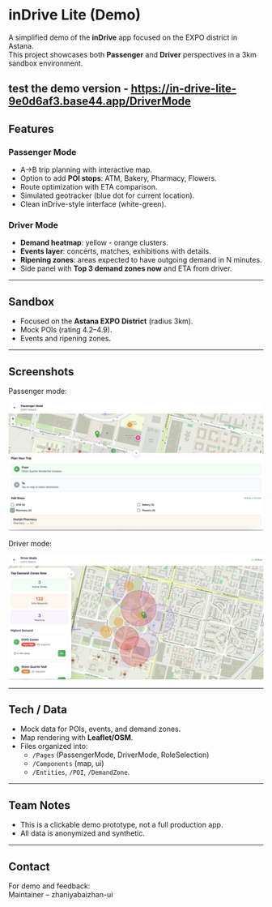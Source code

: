 # inDrive Lite (Demo)

A simplified demo of the **inDrive** app focused on the EXPO district in Astana.  
This project showcases both **Passenger** and **Driver** perspectives in a 3km sandbox environment.

test the demo version - https://in-drive-lite-9e0d6af3.base44.app/DriverMode
---

## Features

### Passenger Mode
- A→B trip planning with interactive map.
- Option to add **POI stops**: ATM, Bakery, Pharmacy, Flowers.
- Route optimization with ETA comparison.
- Simulated geotracker (blue dot for current location).
- Clean inDrive-style interface (white-green).

### Driver Mode
- **Demand heatmap**: yellow - orange clusters.
- **Events layer**: concerts, matches, exhibitions with details.
- **Ripening zones**: areas expected to have outgoing demand in N minutes.
- Side panel with **Top 3 demand zones now** and ETA from driver.

---

## Sandbox
- Focused on the **Astana EXPO District** (radius 3km).
- Mock POIs (rating 4.2–4.9).
- Events and ripening zones.

---

## Screenshots
Passenger mode:

![Passenger Demo](/passenger.mode.png)

Driver mode:

![Driver Demo](/driver.mode.png)

---

## Tech / Data
- Mock data for POIs, events, and demand zones.
- Map rendering with **Leaflet/OSM**.
- Files organized into:  
  - `/Pages` (PassengerMode, DriverMode, RoleSelection)  
  - `/Components` (map, ui)  
  - `/Entities`, `/POI`, `/DemandZone`.

---

## Team Notes
- This is a clickable demo prototype, not a full production app.
- All data is anonymized and synthetic.

---

## Contact
For demo and feedback:  
Maintainer – zhaniyabaizhan-ui  

